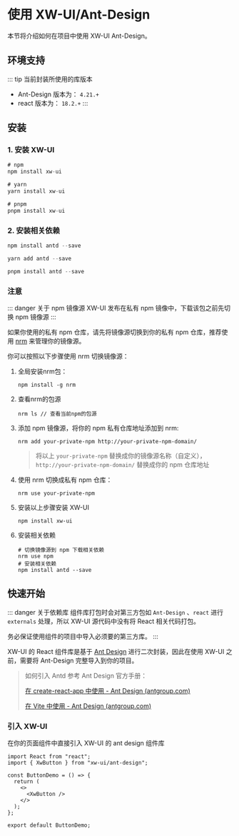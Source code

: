 # 使用 XW-UI/Ant-Design

本节将介绍如何在项目中使用 XW-UI Ant-Design。

## 环境支持

::: tip 当前封装所使用的库版本

- Ant-Design 版本为： `4.21.+`
- react 版本为： `18.2.+`
  :::

## 安装

### 1. 安装 XW-UI

```js [NPM]
# npm
npm install xw-ui
```

```js [Yarn]
# yarn
yarn install xw-ui
```

```js [PNPM]
# pnpm
pnpm install xw-ui
```

### 2. 安装相关依赖

```js [NPM]
npm install antd --save
```

```js [Yarn]
yarn add antd --save
```

```js [PNPM]
pnpm install antd --save
```

### 注意

::: danger 关于 npm 镜像源
XW-UI 发布在私有 npm 镜像中，下载该包之前先切换 npm 镜像源
:::

如果你使用的私有 npm 仓库，请先将镜像源切换到你的私有 npm 仓库，推荐使用 [nrm](https://www.npmjs.com/package/nrm)  来管理你的镜像源。

你可以按照以下步骤使用 nrm 切换镜像源：

1. 全局安装nrm包：

   ```shell
   npm install -g nrm
   ```

2. 查看nrm的包源

   ```shell
   nrm ls // 查看当前npm的包源
   ```

3. 添加 npm 镜像源，将你的 npm 私有仓库地址添加到 nrm:

   ```shell
   nrm add your-private-npm http://your-private-npm-domain/
   ```

   > 将以上 `your-private-npm` 替换成你的镜像源名称（自定义），`http://your-private-npm-domain/` 替换成你的 npm 仓库地址

4. 使用 nrm 切换成私有 npm 仓库：

   ```shell
   nrm use your-private-npm
   ```

5. 安装以上步骤安装 XW-UI

   ```shell
   npm install xw-ui
   ```

6. 安装相关依赖

   ```shell
   # 切换镜像源到 npm 下载相关依赖
   nrm use npm
   # 安装相关依赖
   npm install antd --save
   ```

   

## 快速开始

::: danger 关于依赖库
组件库打包时会对第三方包如 `Ant-Design` 、`react` 进行 `externals` 处理，所以 XW-UI 源代码中没有将 React 相关代码打包。

务必保证使用组件的项目中导入必须要的第三方库。
:::



XW-UI 的 React 组件库是基于 [Ant Design](https://ant-design.antgroup.com/index-cn) 进行二次封装，因此在使用 XW-UI 之前，需要将 Ant-Design 完整导入到你的项目。

> 如何引入 Antd 参考 Ant Design 官方手册：
>
> [在 create-react-app 中使用 - Ant Design (antgroup.com)](https://ant-design.antgroup.com/docs/react/use-with-create-react-app-cn)
>
> [在 Vite 中使用 - Ant Design (antgroup.com)](https://ant-design.antgroup.com/docs/react/use-with-vite-cn)

### 引入 XW-UI

在你的页面组件中直接引入 XW-UI 的 ant design 组件库

```tsx
import React from "react";
import { XwButton } from "xw-ui/ant-design";

const ButtonDemo = () => {
  return (
    <>
      <XwButton />
    </>
  );
};

export default ButtonDemo;
```




